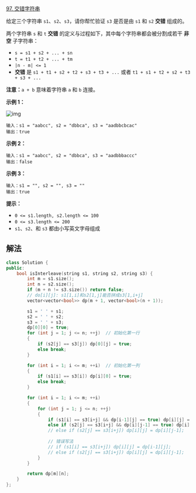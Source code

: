 [97. 交错字符串](https://leetcode.cn/problems/interleaving-string/)

给定三个字符串 `s1`、`s2`、`s3`，请你帮忙验证 `s3` 是否是由 `s1` 和 `s2` **交错** 组成的。

两个字符串 `s` 和 `t` **交错** 的定义与过程如下，其中每个字符串都会被分割成若干 **非空** 子字符串：

- `s = s1 + s2 + ... + sn`
- `t = t1 + t2 + ... + tm`
- `|n - m| <= 1`
- **交错** 是 `s1 + t1 + s2 + t2 + s3 + t3 + ...` 或者 `t1 + s1 + t2 + s2 + t3 + s3 + ...`

**注意：**`a + b` 意味着字符串 `a` 和 `b` 连接。

 

**示例 1：**

![img](https://assets.leetcode.com/uploads/2020/09/02/interleave.jpg)

```
输入：s1 = "aabcc", s2 = "dbbca", s3 = "aadbbcbcac"
输出：true
```

**示例 2：**

```
输入：s1 = "aabcc", s2 = "dbbca", s3 = "aadbbbaccc"
输出：false
```

**示例 3：**

```
输入：s1 = "", s2 = "", s3 = ""
输出：true
```

 

**提示：**

- `0 <= s1.length, s2.length <= 100`
- `0 <= s3.length <= 200`
- `s1`、`s2`、和 `s3` 都由小写英文字母组成



## 解法

```cc
class Solution {
public:
    bool isInterleave(string s1, string s2, string s3) {
        int m = s1.size();
        int n = s2.size();
        if (m + n != s3.size()) return false;
        // do[i][j]: s1[1,i]和s2[1,j]能否拼成s3[1,i+j]
        vector<vector<bool>> dp(m + 1, vector<bool>(n + 1));

        s1 = ' ' + s1; 
        s2 = ' ' + s2; 
        s3 = ' ' + s3; 
        dp[0][0] = true;
        for (int j = 1; j <= n; ++j)  // 初始化第一行
        {
            if (s2[j] == s3[j]) dp[0][j] = true;
            else break;
        }

        for (int i = 1; i <= m; ++i)  // 初始化第一列
        {
            if (s1[i] == s3[i]) dp[i][0] = true;
            else break;
        }

        for (int i = 1; i <= m; ++i)
        {
            for (int j = 1; j <= n; ++j)
            {
                if (s1[i] == s3[i+j] && dp[i-1][j] == true) dp[i][j] =  true;
                else if (s2[j] == s3[i+j] && dp[i][j-1] == true) dp[i][j] = true;
                // else if (s2[j] == s3[i+j]) dp[i][j] = dp[i][j-1];
                
                // 错误写法
                // if (s1[i] == s3[i+j]) dp[i][j] = dp[i-1][j];
                // else if (s2[j] == s3[i+j]) dp[i][j] = dp[i][j-1];
            }
        }

        return dp[m][n];
    }
};
```


